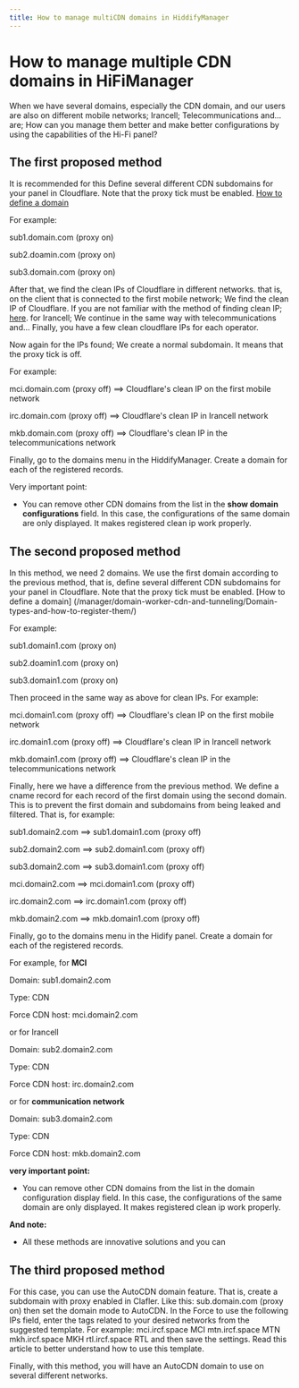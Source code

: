 ```yaml
---
title: How to manage multiCDN domains in HiddifyManager
---
```


<div dir="ltr" markdown="1">
  
# How to manage multiple CDN domains in HiFiManager

When we have several domains, especially the CDN domain, and our users are also on different mobile networks; Irancell; Telecommunications and... are; How can you manage them better and make better configurations by using the capabilities of the Hi-Fi panel?

## The first proposed method
It is recommended for this
Define several different CDN subdomains for your panel in Cloudflare. Note that the proxy tick must be enabled. [How to define a domain](/manager/domain-worker-cdn-and-tunneling/Domain-types-and-how-to-register-them/)

For example:

sub1.domain.com (proxy on)

sub2.doamin.com (proxy on)

sub3.domain.com (proxy on)


After that, we find the clean IPs of Cloudflare in different networks. that is, on the client that is connected to the first mobile network; We find the clean IP of Cloudflare. If you are not familiar with the method of finding clean IP; [here](/manager/domain-worker-cdn-and-tunneling/Guide-for-finding-a-clean-Cloudflare-IP/).
  for Irancell; We continue in the same way with telecommunications and... Finally, you have a few clean cloudflare IPs for each operator.

Now again for the IPs found; We create a normal subdomain. It means that the proxy tick is off.

For example:

mci.domain.com (proxy off) ==> Cloudflare's clean IP on the first mobile network

irc.domain.com (proxy off) ==> Cloudflare's clean IP in Irancell network

mkb.domain.com (proxy off) ==> Cloudflare's clean IP in the telecommunications network


Finally, go to the domains menu in the HiddifyManager. Create a domain for each of the registered records.

Very important point:

- You can remove other CDN domains from the list in the **show domain configurations** field. In this case, the configurations of the same domain are only displayed. It makes registered clean ip work properly.



## The second proposed method

In this method, we need 2 domains. We use the first domain according to the previous method, that is, define several different CDN subdomains for your panel in Cloudflare. Note that the proxy tick must be enabled. [How to define a domain] (/manager/domain-worker-cdn-and-tunneling/Domain-types-and-how-to-register-them/)

For example:

sub1.domain1.com (proxy on)

sub2.doamin1.com (proxy on)

sub3.domain1.com (proxy on)


Then proceed in the same way as above for clean IPs. For example:

mci.domain1.com (proxy off) ==> Cloudflare's clean IP on the first mobile network

irc.domain1.com (proxy off) ==> Cloudflare's clean IP in Irancell network

mkb.domain1.com (proxy off) ==> Cloudflare's clean IP in the telecommunications network


Finally, here we have a difference from the previous method. We define a cname record for each record of the first domain using the second domain. This is to prevent the first domain and subdomains from being leaked and filtered. That is, for example:

sub1.domain2.com ==> sub1.domain1.com (proxy off)

sub2.domain2.com ==> sub2.domain1.com (proxy off)

sub3.domain2.com ==> sub3.domain1.com (proxy off)

mci.domain2.com ==> mci.domain1.com (proxy off)

irc.domain2.com ==> irc.domain1.com (proxy off)

mkb.domain2.com ==> mkb.domain1.com (proxy off)

Finally, go to the domains menu in the Hidify panel. Create a domain for each of the registered records.

For example, for **MCI**

Domain: sub1.domain2.com

Type: CDN

Force CDN host: mci.domain2.com


or for Irancell

Domain: sub2.domain2.com

Type: CDN

Force CDN host: irc.domain2.com


or for **communication network**

Domain: sub3.domain2.com

Type: CDN

Force CDN host: mkb.domain2.com

**very important point:**

- You can remove other CDN domains from the list in the domain configuration display field. In this case, the configurations of the same domain are only displayed. It makes registered clean ip work properly.

**And note:**

- All these methods are innovative solutions and you can

## The third proposed method
For this case, you can use the AutoCDN domain feature. That is, create a subdomain with proxy enabled in Clafler. Like this: sub.domain.com (proxy on) then set the domain mode to AutoCDN. In the Force to use the following IPs field, enter the tags related to your desired networks from the suggested template. For example: mci.ircf.space MCI mtn.ircf.space MTN mkh.ircf.space MKH rtl.ircf.space RTL and then save the settings. Read this article to better understand how to use this template.

Finally, with this method, you will have an AutoCDN domain to use on several different networks.
